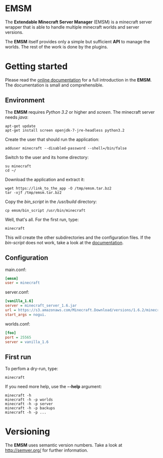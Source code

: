 # EMSM

The **Extendable Minecraft Server Manager** (EMSM) is a minecraft server wrapper that is able to handle multiple minecraft worlds and server versions.

The **EMSM** itself provides only a simple but sufficient **API** to manage the worlds. The rest of the work is done by the plugins.


# Getting started

Please read the [online documentation](http://emsm.benediktschmitt.de) for a full introduction in the **EMSM**. The documentation is small and comprehensible.


## Environment

The **EMSM** requires *Python 3.2* or higher and *screen*. The minecraft server needs *java*:

	apt-get update 
	apt-get install screen openjdk-7-jre-headless python3.2

Create the user that should run the application:

	adduser minecraft --disabled-password --shell=/bin/false
      
Switch to the user and its home directory:

   	su minecraft
   	cd ~/
   
Download the application and extract it:

	wget https://link_to_the_app -O /tmp/emsm.tar.bz2
	tar -xjf /tmp/emsm.tar.bz2
      
Copy the *bin_script* in the */usr/build* directory:
   
	cp emsm/bin_script /usr/bin/minecraft

Well, that's all. For the first run, type:

	minecraft

This will create the other subdirectories and the configuration files. If the *bin-script* does not work, take a look at the [documentation](http://emsm.benediktschmitt.de/how_to/index.html).


## Configuration

main.conf:
```ini
[emsm]
user = minecraft
```

server.conf:
```ini
[vanilla_1.6]
server = minecraft_server_1.6.jar
url = https://s3.amazonaws.com/Minecraft.Download/versions/1.6.2/minecraft_server.1.6.2.exe
start_args = nogui.
```

worlds.conf:
```ini
[foo]
port = 25565
server = vanilla_1.6
```   
   
   
## First run

To perfom a dry-run, type:

	minecraft
   
If you need more help, use the **--help** argument:

	minecraft -h
	minecraft -h -p worlds
	minecraft -h -p server
	minecraft -h -p backups
	minecraft -h -p ...
  
  
# Versioning

The **EMSM** uses semantic version numbers. Take a look at http://semver.org/ for further information.
